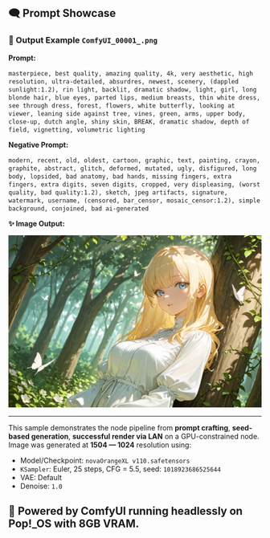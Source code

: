 ## 🗨️ Prompt Showcase

### 📸 Output Example `ComfyUI_00001_.png`

**Prompt:**

```
masterpiece, best quality, amazing quality, 4k, very aesthetic, high resolution, ultra-detailed, absurdres, newest, scenery, (dappled sunlight:1.2), rin light, backlit, dramatic shadow, light, girl, long blonde hair, blue eyes, parted lips, medium breasts, thin white dress, see through dress, forest, flowers, white butterfly, looking at viewer, leaning side against tree, vines, green, arms, upper body, close-up, dutch angle, shiny skin, BREAK, dramatic shadow, depth of field, vignetting, volumetric lighting
```

**Negative Prompt:**

```
modern, recent, old, oldest, cartoon, graphic, text, painting, crayon, graphite, abstract, glitch, deformed, mutated, ugly, disfigured, long body, lopsided, bad anatomy, bad hands, missing fingers, extra fingers, extra digits, seven digits, cropped, very displeasing, (worst quality, bad quality:1.2), sketch, jpeg artifacts, signature, watermark, username, (censored, bar_censor, mosaic_censor:1.2), simple background, conjoined, bad ai-generated
```

**✨ Image Output:**

![ComfyUI_00001_](../image_outputs/ComfyUI_00003_.png)

---

This sample demonstrates the node pipeline from **prompt crafting**, **seed-based generation**, **successful render via LAN** on a GPU-constrained node.  
Image was generated at **1504 — 1024** resolution using:
- Model/Checkpoint: `novaOrangeXL v110.safetensors`
- `KSampler`: Euler, 25 steps, CFG = 5.5, seed: `1018923686525644`
- VAE: Default
- Denoise: `1.0`

## 🔧 Powered by ComfyUI running headlessly on Pop!_OS with 8GB VRAM.
